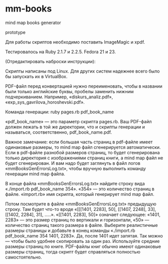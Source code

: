 # mm-books
mind map books generator

prototype

Для работы скриптов необходимо поставить ImageMagic и xpdf.

Тестировалось на Ruby 2.1.7 и 2.2.5. Fedora 21 и 23.



(Отредактировать наброски инструкции):

Скрипты написаны под Linux. Для других систем надежнее всего было бы запускать их в VirtualBox.

PDF-файл перед конвертацией нужно переименовать, чтобы в названии были только английские буквы, пробелы заменить нижним подчеркиванием. Например, «diskurs_analiz.pdf», «exp_sys_gavrilova_horoshevski.pdf».

Команда генерации: ruby pages.rb pdf_book_name

«pdf_book_name» — это параметр скрипта pages.rb. Ваш PDF-файл должен лежать в той же директории, что и скрипты генерации и называться, соответственно, pdf_book_name.pdf. 

Важное замечание: если большая часть страниц в pdf-файле имеет одинаковые размеры, то mind map файл сгенерируется автоматически. Если в pdf-файле разнобой размеров страниц, то будет сгенерирована только директория с изображениями страниц книги, а mind map файл не будет сгенерирован. И вам надо будет заглянуть в файл логов «mmBooksGenErrorsLog.txt», чтобы вручную выполнить команду генерации mind map файла. 

В конце файла «mmBooksGenErrorsLog.txt» найдите строку вида «./import.rb pdf_book_name 354». «354» — это количество страниц в файле. «import.rb» имя скрипта, который генерирует mind map файл.

Потом посмотрите в файле «mmBooksGenErrorsLog.txt» предыдущую строку. Там будет что-то вроде «[[[1401, 2283], 50], [[1407, 2248], 33], [[1402, 2284], 31], .....». «[[1401, 2283], 50]» означает следующее: «1401, 2283» — это размер страниц по вертикали и горизонтали, «50» — количество страниц такого размера в файле. Выберите реалистичные размеры страницы и добавьте в конец команды «./import.rb pdf_book_name 354 1401, 2283». Да, после 1401 идет запятая. Так можно — чтобы было удобнее скопировать за один раз. Используйте средние размеры страниц по книге. PDF-файлы книг обычно имеют одинаковые размеры страниц, тогда скрипт будет справляться полностью самостоятельно.
